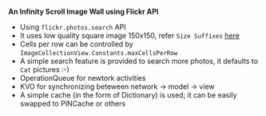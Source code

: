 **An Infinity Scroll Image Wall using Flickr API**

- Using `flickr.photos.search` API
- It uses low quality square image 150x150, refer `Size Suffixes` [here](https://www.flickr.com/services/api/misc.urls.html)
- Cells per row can be controlled by `ImageCollectionView.Constants.maxCellsPerRow`
- A simple search feature is provided to search more photos, it defaults to `Cat` pictures :-)
- OperationQueue for newtork activities 
- KVO for synchronizing beteween network -> model -> view
- A simple cache (in the form of Dictionary) is used; it can be easily swapped to PINCache or others
